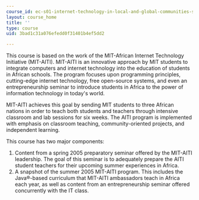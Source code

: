 ```yaml
---
course_id: ec-s01-internet-technology-in-local-and-global-communities-spring-2005-summer-2005
layout: course_home
title: ''
type: course
uid: 3bad1c31a076efedd0f31401b4ef5dd2

---
```

This course is based on the work of the MIT-African Internet Technology Initiative (MIT-AITI). MIT-AITI is an innovative approach by MIT students to integrate computers and internet technology into the education of students in African schools. The program focuses upon programming principles, cutting-edge internet technology, free open-source systems, and even an entrepreneurship seminar to introduce students in Africa to the power of information technology in today's world.

MIT-AITI achieves this goal by sending MIT students to three African nations in order to teach both students and teachers through intensive classroom and lab sessions for six weeks. The AITI program is implemented with emphasis on classroom teaching, community-oriented projects, and independent learning.

This course has two major components:

1.  Content from a spring 2005 preparatory seminar offered by the MIT-AITI leadership. The goal of this seminar is to adequately prepare the AITI student teachers for their upcoming summer experiences in Africa.
2.  A snapshot of the summer 2005 MIT-AITI program. This includes the Java®-based curriculum that MIT-AITI ambassadors teach in Africa each year, as well as content from an entrepreneurship seminar offered concurrently with the IT class.
